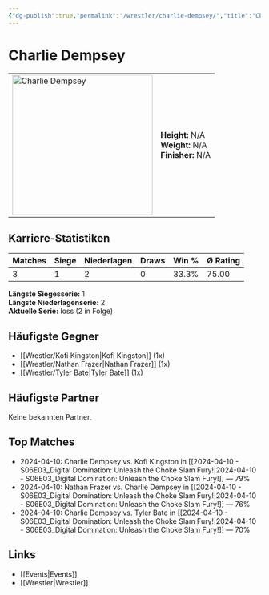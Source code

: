 ```yaml
---
{"dg-publish":true,"permalink":"/wrestler/charlie-dempsey/","title":"Charlie Dempsey","tags":["wrestler"],"noteIcon":""}
---
```



# Charlie Dempsey

<table>
        <tr>
        <td><img src="https://github.com/CptSpaulding1980/choke-slam-wrestling/releases/download/images/Charlie_Dempsey.png" width="280" alt="Charlie Dempsey"></td>
        <td>
        <b>Height:</b> N/A<br>
        <b>Weight:</b> N/A<br>
        <b>Finisher:</b> N/A<br>
        </td>
        </tr>
        </table>
        
## Karriere-Statistiken

| Matches | Siege | Niederlagen | Draws | Win % | Ø Rating |
|---------|-------|-------------|-------|-------|-----------|
| 3 | 1 | 2 | 0 | 33.3% | 75.00 |

**Längste Siegesserie:** 1<br>**Längste Niederlagenserie:** 2<br>**Aktuelle Serie:** loss (2 in Folge)


## Häufigste Gegner
- [[Wrestler/Kofi Kingston\|Kofi Kingston]] (1x)
- [[Wrestler/Nathan Frazer\|Nathan Frazer]] (1x)
- [[Wrestler/Tyler Bate\|Tyler Bate]] (1x)

## Häufigste Partner
Keine bekannten Partner.

## Top Matches
- 2024-04-10: Charlie Dempsey vs. Kofi Kingston in [[2024-04-10 - S06E03_Digital Domination: Unleash the Choke Slam Fury!\|2024-04-10 - S06E03_Digital Domination: Unleash the Choke Slam Fury!]] — 79%
- 2024-04-10: Nathan Frazer vs. Charlie Dempsey in [[2024-04-10 - S06E03_Digital Domination: Unleash the Choke Slam Fury!\|2024-04-10 - S06E03_Digital Domination: Unleash the Choke Slam Fury!]] — 76%
- 2024-04-10: Charlie Dempsey vs. Tyler Bate in [[2024-04-10 - S06E03_Digital Domination: Unleash the Choke Slam Fury!\|2024-04-10 - S06E03_Digital Domination: Unleash the Choke Slam Fury!]] — 70%

## Links
- [[Events\|Events]]
- [[Wrestler\|Wrestler]]

